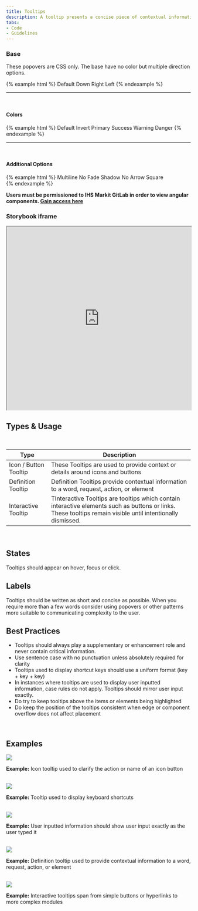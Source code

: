 ```yaml
---
title: Tooltips
description: A tooltip presents a concise piece of contextual information on an element on the screen, in response to a user action (hover, focus or click). Tooltips should always play a supplementary or enhancement role and never contain critical information.
tabs:
- Code
- Guidelines
---
```


<!-- Start Cupcake Code Tab -->
<div id="code" class="docs-tabs-content" markdown="1">


### Base
These popovers are CSS only. The base have no color but multiple direction options.

{% example html %}
<span data-tooltip="Tooltip Text" class="c-btn c-btn-secondary c-m-horizontal-md">
  Default
</span>
<span data-tooltip="Tooltip Text" data-tooltip-conf="bottom" class="c-btn c-btn-secondary c-m-horizontal-md">
  Down
</span>
<span data-tooltip="Tooltip Text" data-tooltip-conf="right" class="c-btn c-btn-secondary c-m-horizontal-md">
  Right
</span>
<span data-tooltip="Tooltip Text" data-tooltip-conf="shadow left" class="c-btn c-btn-secondary c-m-horizontal-md">
  Left
</span>
{% endexample %}


<hr>
<br>

#### Colors
{% example html %}
<span data-tooltip="Tooltip Text" class="c-btn c-btn-secondary c-m-horizontal-md">
  Default
</span>
<span data-tooltip="Tooltip Text" data-tooltip-conf="invert shadow" class="c-btn c-btn-secondary c-m-horizontal-md">
  Invert
</span>
<span data-tooltip="Tooltip Text" data-tooltip-conf="primary" class="c-btn c-btn-secondary c-m-horizontal-md">
  Primary
</span>
<span data-tooltip="Tooltip Text" data-tooltip-conf="success" class="c-btn c-btn-secondary c-m-horizontal-md">
  Success
</span>
<span data-tooltip="Tooltip Text" data-tooltip-conf="warning" class="c-btn c-btn-secondary c-m-horizontal-md">
  Warning
</span>
<span data-tooltip="Tooltip Text" data-tooltip-conf="danger" class="c-btn c-btn-secondary c-m-horizontal-md">
  Danger
</span>
{% endexample %}


<hr>
<br>

#### Additional Options
{% example html %}
  <span data-tooltip="A pure CSS Tooltip. Super easy to use, No JavaScript required." data-tooltip-conf="primary multiline" class="c-btn c-btn-secondary c-m-horizontal-md">
    Multiline
  </span>
  <span data-tooltip="Tooltip Text" data-tooltip-conf="no-fade" class="c-btn c-btn-secondary c-m-horizontal-md">
    No Fade
  </span>
  <span data-tooltip="Tooltip Text" data-tooltip-conf="shadow" class="c-btn c-btn-secondary c-m-horizontal-md">
    Shadow
  </span>
  <span data-tooltip="Tooltip Text" data-tooltip-conf="no-arrow" class="c-btn c-btn-secondary c-m-horizontal-md">
    No Arrow
  </span>
  <span data-tooltip="Tooltip Text" data-tooltip-conf="square" class="c-btn c-btn-secondary c-m-horizontal-md">
    Square
  </span>   
{% endexample %}


</div>
<!-- End Cupcake Code Tab -->

<!-- Start Angular Code Tab -->
<div id="angular" class="docs-tabs-content" markdown="1">

<div class="c-alert c-alert-warning">
  <i class="fa fa-exclamation-circle c-alert-icon" aria-hidden="true"></i>
    <div class="c-alert-content"><strong>
    Users must be permissioned to IHS Markit GitLab in order to view angular components.  
    <a href="https://confluence.ihsmarkit.com/pages/viewpage.action?spaceKey=DT&title=GitLab+-+Access">Gain access here</a>
      </strong>
    </div>
</div>

### Storybook iframe
<iframe title="storybook" width="100%" height="500px" src="https://pages.code.ipreo.com/josh-easter/storybook-demo/?path=/story/basic-elements--avatar&full=0&addons=1&stories=0&panelRight=0&addonPanel=storybooks%2Fstorybook-addon-knobs&nav=0"></iframe>

</div>
<!-- End Angular Code Tab -->

<!-- Start Design Tab -->
<div id="guidelines" class="docs-tabs-content" markdown="1">

## Types & Usage

<br>

<table class="c-table c-table-transparent c-table-border-both c-table-hover">
<thead>
    <tr>
      <th>Type</th>
      <th>Description</th>
    </tr>
  </thead>
  <tbody>
    <tr>
      <td>Icon / Button Tooltip</td>
      <td>These Tooltips are used to provide context or details around icons and buttons</td>
    </tr>
    <tr>
      <td>Definition Tooltip</td>
      <td>Definition Tooltips provide contextual information to a word, request, action, or element</td>
    </tr>
    <tr>
      <td>Interactive Tooltip</td>
      <td>TInteractive Tooltips are tooltips which contain interactive elements such as buttons or links. These tooltips remain visible until intentionally dismissed.</td>
    </tr>
  </tbody>
</table>

<br>

## States
Tooltips should appear on hover, focus or click.

## Labels
Tooltips should be written as short and concise as possible. When you require more than a few words consider using popovers or other patterns more suitable to communicating complexity to the user.

## Best Practices
- Tooltips should always play a supplementary or enhancement role and never contain critical information.
- Use sentence case with no punctuation unless absolutely required for clarity 
- Tooltips used to display shortcut keys should use a uniform format (key + key + key)
- In instances where tooltips are used to display user inputted information, case rules do not apply. Tooltips should mirror user input exactly.
- Do try to keep tooltips above the items or elements being highlighted 
- Do keep the position of the tooltips consistent when edge or component overflow does not affect placement

<br>

## Examples

<img src="{{ site.url }}{{ site.baseurl }}/assets/img/elements/tooltips/tooltip-example-clarify-action-or-name.png" width="">

**Example:** Icon tooltip used to clarify the action or name of an icon button

<br>

<img src="{{ site.url }}{{ site.baseurl }}/assets/img/elements/tooltips/tooltip-display-keyboard-shortcuts.png" width="">

**Example:** Tooltip used to display keyboard shortcuts

<br>

<img src="{{ site.url }}{{ site.baseurl }}/assets/img/elements/tooltips/tooltips-user-input.png" width="">

**Example:** User inputted information should show user input exactly as the user typed it

<br>

<img src="{{ site.url }}{{ site.baseurl }}/assets/img/elements/tooltips/tooltips-contextual-information.png" width="">

**Example:** Definition tooltip used to provide contextual information to a word, request, action, or element

<br>

<img src="{{ site.url }}{{ site.baseurl }}/assets/img/elements/tooltips/tooltips-interactive.png" width="">

**Example:** Interactive tooltips span from simple buttons or hyperlinks to more complex modules   



</div>
<!-- End Design Tab -->




